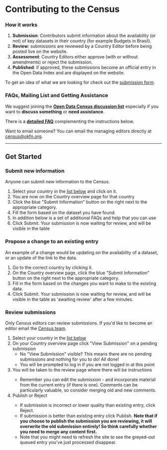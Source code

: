 <div class="page-header">
  <h1>
    Contributing to the Census
  </h1>
</div>

<div class="row">
<div class="col-xs-6">
  <h3>How it works</h3>
  <ol>
    <li><strong>Submission</strong>: Contributors submit information about the availability (or not) of key datasets in their country (for example Budgets in Brasil).</li>
    <li><strong>Review</strong>: submissions are reviewed by a Country Editor before being posted live on the website.</li>
    <li><strong>Assessment</strong>: Country Editors either approve (with or without amendments) or reject the submission.</li>
    <li><strong>Published</strong>: if approved, these submissions become an official entry in the Open Data Index and are displayed on the website.</li>
  </ol>

  <p>To get an idea of what we are looking for check out the <a href="/country/submit/">submission form</a>.</p>
</div>
<div class="col-xs-6">
  <h3>FAQs, Mailing List and Getting Assistance</h3>

  <div class="alert alert-warning">
    <p>We suggest joining the <strong><a href="http://lists.okfn.org/mailman/listinfo/open-data-census">Open Data Census discussion list</a></strong> especially if you want to <strong>discuss something</strong> or <strong>need assistance</strong>.
    <p>There is a <strong><a href="/faq#submit">detailed FAQ</a></strong> complementing the instructions below.</p>
    <p>Want to email someone? You can email the managing editors directly at <a href="mailto:census@okfn.org">census@okfn.org</a>.</p>
  </div>
</div>
</div>

<hr />

<h2>Get Started</h2>
<div class="row">
<div class="col-xs-6">
  <div class="well">
  <h3>Submit new information</h3>
  <p>Anyone can submit new information to the Census.</p>
  <ol>
    <li>Select your country in the <a href="#countries">list below</a> and click on it.</li>
    <li>You are now on the Country overview page for that country</li>
    <li>Click the blue "Submit Information" button on the right next to the appropriate category.</li>
    <li>Fill the form based on the dataset you have found.</li>
    <li>In addition below is a set of additional FAQs and help that you can use</li>
    <li>Click Submit. Your submission is now waiting for review, and will be visible in the table </li>
  </ol>
</div>
<div class="well">
  <h3>Propose a change to an existing entry</h3>
  <p>An example of a change would be updating on the availability of a dataset, or an update of the link to the data.</p>
  <ol>
    <li>Go to the correct country by clicking it.</li>
    <li>On the Country overview page, click the blue "Submit Information" button on the right next to the appropriate category.</li>
    <li>Fill in the form based on the changes you want to make to the existing data.</li>
    <li>Click Submit. Your submission is now waiting for review, and will be visible in the table as 'awaiting review' after a few minutes.</li>
  </ol>
</div>

</div>

<div class="col-xs-6">
  <div class="well">
  <h3>Review submissions</h3>
  <p>Only Census editors can review submissions. If you'd like to become an editor email the <a href="mailto:census@okfn.org">Census team</a>.</p>
  <ol>
    <li>Select your country in the <a href="#countries">list below</a></li>
    <li>On your Country overview page click "View Submission" on a pending submission
    <ul>
      <li>No "View Submission" visible? This means there are no pending submissions and nothing for you to do! All done!</li>
      <li>You will be prompted to log in if you are not logged in at this point</li>
    </ul>
    <li>You will be taken to the review page where there will be instructions</li>
    <ul>
      <li>Remember you can edit the submission - and incorporate material from the current entry (if there is one). Comments can be particularly valuable, so consider merging old and new comments.</li>
    </ul>
    <li>Publish or Reject</li>
    <ul>
      <li>If submission is incorrect or lower quality than existing entry, click Reject.</li>
      <li>If submission is better than existing entry click Publish. <strong>Note that if you choose to publish the submission you are reviewing, it will overwrite the old submission entirely! So think carefully whether you need to merge any content first.</strong></li>
      <li>Note that you might need to refresh the site to see the greyed-out queued entry you've just processed disappear.</li>
    </ul>
  </ol>
  </div>
</div>
</div>
</div>

